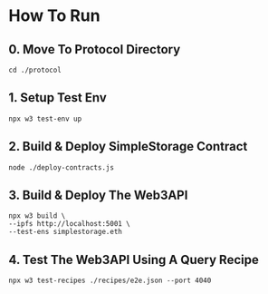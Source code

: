 # How To Run
## 0. Move To Protocol Directory
```
cd ./protocol
```

## 1. Setup Test Env
```
npx w3 test-env up
```

## 2. Build & Deploy SimpleStorage Contract
```
node ./deploy-contracts.js
```

## 3. Build & Deploy The Web3API
```
npx w3 build \
--ipfs http://localhost:5001 \
--test-ens simplestorage.eth
```

## 4. Test The Web3API Using A Query Recipe
```
npx w3 test-recipes ./recipes/e2e.json --port 4040
```
